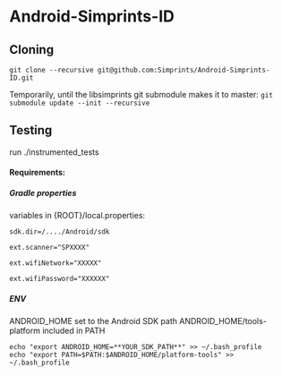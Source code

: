 # Android-Simprints-ID

## Cloning

`git clone --recursive git@github.com:Simprints/Android-Simprints-ID.git`

Temporarily, until the libsimprints git submodule makes it to master:
`git submodule update --init --recursive`

## Testing
run ./instrumented_tests

#### Requirements:

#####  Gradle properties #####
variables in {ROOT}/local.properties:

`sdk.dir=/..../Android/sdk`

`ext.scanner="SPXXXX"`

`ext.wifiNetwork="XXXXX"`

`ext.wifiPassword="XXXXXX"`

#####  ENV #####
ANDROID_HOME set to the Android SDK path
ANDROID_HOME/tools-platform included in PATH

```
echo "export ANDROID_HOME=**YOUR_SDK_PATH**" >> ~/.bash_profile
echo "export PATH=$PATH:$ANDROID_HOME/platform-tools" >> ~/.bash_profile

```
